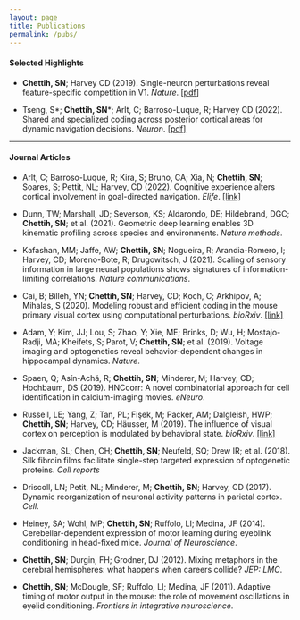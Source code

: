 ```yaml
---
layout: page
title: Publications
permalink: /pubs/
---
```


#### Selected Highlights
* __Chettih, SN__; Harvey CD (2019). Single-neuron perturbations reveal feature-specific competition in V1. *Nature*. [[pdf]](/pdfs/influence.pdf)

* Tseng, S\*; __Chettih, SN__\*; Arlt, C; Barroso-Luque, R; Harvey CD (2022). Shared and specialized coding across posterior cortical areas for dynamic navigation decisions. *Neuron*. [[pdf]](/pdfs/ppc.pdf)

---

#### Journal Articles

* Arlt, C; Barroso-Luque, R; Kira, S; Bruno, CA; Xia, N; __Chettih, SN__; Soares, S; Pettit, NL; Harvey, CD (2022). Cognitive experience alters cortical involvement in goal-directed navigation. *Elife*. [[link]](https://elifesciences.org/articles/76051.pdf)

* Dunn, TW; Marshall, JD; Severson, KS; Aldarondo, DE; Hildebrand, DGC; __Chettih, SN__; et al. (2021). Geometric deep learning enables 3D kinematic profiling across species and environments. *Nature methods*.

* Kafashan, MM; Jaffe, AW; __Chettih, SN__; Nogueira, R; Arandia-Romero, I; Harvey, CD; Moreno-Bote, R; Drugowitsch, J (2021). Scaling of sensory information in large neural populations shows signatures of information-limiting correlations. *Nature communications*.

* Cai, B; Billeh, YN; __Chettih, SN__; Harvey, CD; Koch, C; Arkhipov, A; Mihalas, S (2020).  Modeling robust and efficient coding in the mouse primary visual cortex using computational perturbations. *bioRxiv*. [[link]](https://www.biorxiv.org/content/biorxiv/early/2020/04/23/2020.04.21.051268.full.pdf)

* Adam, Y; Kim, JJ; Lou, S; Zhao, Y; Xie, ME; Brinks, D; Wu, H; Mostajo-Radji, MA; Kheifets, S; Parot, V; __Chettih, SN__; et al. (2019). Voltage imaging and optogenetics reveal behavior-dependent changes in hippocampal dynamics. *Nature*.

* Spaen, Q; Asín-Achá, R; __Chettih, SN__; Minderer, M; Harvey, CD; Hochbaum, DS (2019). HNCcorr: A novel combinatorial approach for cell identification in calcium-imaging movies. *eNeuro*.

* Russell, LE; Yang, Z; Tan, PL; Fişek, M; Packer, AM; Dalgleish, HWP; __Chettih, SN__; Harvey, CD; Häusser, M (2019). The influence of visual cortex on perception is modulated by behavioral state. *bioRxiv*. [[link]](https://www.biorxiv.org/content/biorxiv/early/2019/07/17/706010.full.pdf)

* Jackman, SL; Chen, CH; __Chettih, SN__; Neufeld, SQ; Drew IR; et al. (2018). Silk fibroin films facilitate single-step targeted expression of optogenetic proteins. *Cell reports*

* Driscoll, LN; Petit, NL; Minderer, M; __Chettih, SN__; Harvey, CD (2017). Dynamic reorganization of neuronal activity patterns in parietal cortex. *Cell*.

* Heiney, SA; Wohl, MP; __Chettih, SN__; Ruffolo, LI; Medina, JF (2014). Cerebellar-dependent expression of motor learning during eyeblink conditioning in head-fixed mice. *Journal of Neuroscience*.

* __Chettih, SN__; Durgin, FH; Grodner, DJ (2012). Mixing metaphors in the cerebral hemispheres: what happens when careers collide? *JEP: LMC*.

* __Chettih, SN__; McDougle, SF; Ruffolo, LI; Medina, JF (2011). Adaptive timing of motor output in the mouse: the role of movement oscillations in eyelid conditioning. *Frontiers in integrative neuroscience*.